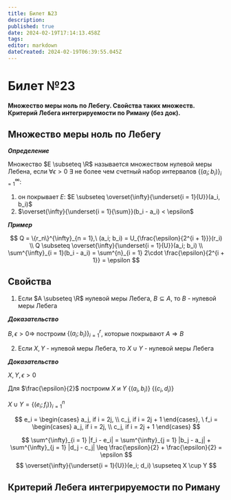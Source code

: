 ```yaml
---
title: Билет №23
description: 
published: true
date: 2024-02-19T17:14:13.458Z
tags: 
editor: markdown
dateCreated: 2024-02-19T06:39:55.045Z
---
```


# Билет №23
#### Множество меры ноль по Лебегу. Свойства таких множеств. Критерий Лебега интегрируемости по Риману (без док). 

## Множество меры ноль по Лебегу

***Определение***

Множество $E \subseteq \R$ называется множеством нулевой меры Лебена, если $\forall{\epsilon > 0}\ \exists$ не более чем счетный набор интервалов $\{(a_i; b_i)\}^{\infty}_{i = 1}$:
1) он покрывает $E$: $E \subseteq \overset{\infty}{\underset{i = 1}{U}}(a_i, b_i)$
2) $\overset{\infty}{\underset{i = 1}{\sum}}(b_i - a_i) < \epsilon$

***Пример***

$$
Q = \{r_n\}^{\infty}_{n = 1},\ (a_i; b_i) = U_{\frac{\epsilon}{2^{i + 1}}}(r_i) \\
Q \subseteq \overset{\infty}{\underset{i = 1}{U}}(a_i; b_i) \\
\sum^{\infty}_{i = 1}(b_i - a_i) = \sum^{n}_{i = 1} 2\cdot \frac{\epsilon}{2^{i + 1}} = \epsilon
$$

## Свойства

1) Если $A \subseteq \R$ нулевой меры Лебега, $B \subseteq A$, то $B$ - нулевой меры Лебега

***Доказательство***

$B, \epsilon > 0 \Rightarrow$ построим $\{(a_i; b_i)\}^{r}_{i = 1}$, которые покрывают $A \Rightarrow B$

2) Если $X, Y$ - нулевой меры Лебега, то $X \cup Y$ - нулевой меры Лебега

***Доказательство***

$X, Y, \epsilon > 0$

Для $\frac{\epsilon}{2}$ построим $X$ и $Y$ $\{(a_i, b_i)\}\ \{(c_i, d_i)\}$

${X \cup Y = \{(e_i; f_i)\}^{n}_{i = 1}}$

$$
e_i = 
 \begin{cases}
   a_j, if i = 2j, \\
   c_j, if i = 2j + 1
 \end{cases},
 \ 
 f_i = 
 \begin{cases}
   a_j, if i = 2j, \\
   c_j, if i = 2j + 1
 \end{cases}
$$

$$
\sum^{\infty}_{i = 1} |f_i - e_i| = \sum^{\infty}_{j = 1} |b_j - a_j| + \sum^{\infty}_{j = 1} |d_j - c_j| \leq \frac{\epsilon}{2} + \frac{\epsilon}{2} = \epsilon
$$
$$
\overset{\infty}{\underset{i = 1}{U}}(e_i; d_i) \supseteq X \cup Y
$$

## Критерий Лебега интегрируемости по Риману